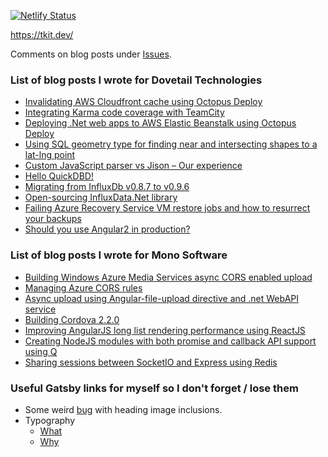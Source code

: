 [![Netlify Status](https://api.netlify.com/api/v1/badges/ca933ea9-85bf-4368-a30b-c053140a57a7/deploy-status)](https://app.netlify.com/sites/tkit-dev/deploys)

https://tkit.dev/

Comments on blog posts under [Issues](https://github.com/pootzko/tkit.dev/issues).

### List of blog posts I wrote for Dovetail Technologies

- [Invalidating AWS Cloudfront cache using Octopus Deploy](https://www.dovetail.ie/blog/2017/invalidating-aws-cloudfront-cache-using-octopus-deploy/)
- [Integrating Karma code coverage with TeamCity](https://www.dovetail.ie/blog/2016/integrating-karma-code-coverage-with-teamcity/)
- [Deploying .Net web apps to AWS Elastic Beanstalk using Octopus Deploy](https://www.dovetail.ie/blog/2017/deploying-net-web-apps-to-aws-elastic-beanstalk-using-octopus-deploy/)
- [Using SQL geometry type for finding near and intersecting shapes to a lat-lng point](https://www.dovetail.ie/blog/2016/using-sql-geometry-type-for-finding-near-and-intersecting-shapes-to-a-lat-lng-point/)
- [Custom JavaScript parser vs Jison – Our experience](https://www.dovetail.ie/blog/2016/custom-javascript-parser-vs-jison-our-experience/)
- [Hello QuickDBD!](https://www.dovetail.ie/blog/2016/hello-quickdbd/)
- [Migrating from InfluxDb v0.8.7 to v0.9.6](https://www.dovetail.ie/blog/2016/migrating-from-influxdb-v087-to-v096/)
- [Open-sourcing InfluxData.Net library](https://www.dovetail.ie/blog/2015/open-sourcing-influxdatanet-library/)
- [Failing Azure Recovery Service VM restore jobs and how to resurrect your backups](https://www.dovetail.ie/blog/2015/failing-azure-recovery-service-vm-restore-jobs-and-how-to-resurrect-your-backups/)
- [Should you use Angular2 in production?](https://www.dovetail.ie/blog/2015/should-you-use-angular2-in-production/)

### List of blog posts I wrote for Mono Software

- [Building Windows Azure Media Services async CORS enabled upload](http://mono.software/posts/Building-Windows-Azure-Media-Services-async-CORS-enabled-upload/)
- [Managing Azure CORS rules](http://mono.software/posts/Managing-Azure-CORS-rules/)
- [Async upload using Angular-file-upload directive and .net WebAPI service](http://monox.mono-software.com/blog/post/mono/233/Async-upload-using-angular-file-upload-directive-and-net-WebAPI-service/)
- [Building Cordova 2.2.0](http://monox.mono-software.com/Blog/post/Mono/216/Building-Cordova-2-2-0/)
- [Improving AngularJS long list rendering performance using ReactJS](http://mono.software/posts/Improving-AngularJS-long-list-rendering-performance-using-ReactJS/)
- [Creating NodeJS modules with both promise and callback API support using Q](http://mono.software/posts/Creating-NodeJS-modules-with-both-promise-and-callback-API-support-using-Q/)
- [Sharing sessions between SocketIO and Express using Redis](http://mono.software/posts/Sharing-sessions-between-SocketIO-and-Express-using-Redis/)

### Useful Gatsby links for myself so I don't forget / lose them

- Some weird [bug](https://stackoverflow.com/a/55755068/413785) with heading image inclusions.
- Typography
  - [What](https://github.com/KyleAMathews/typography.js/blob/master/docs/what.md)
  - [Why](https://github.com/KyleAMathews/typography.js/blob/master/docs/why.md)